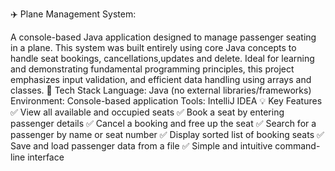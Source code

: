 ✈️ Plane Management System:


A console-based Java application designed to manage passenger seating in a plane. This system was built entirely using core Java concepts to 
handle seat bookings, cancellations,updates and delete.
Ideal for learning and demonstrating fundamental programming principles, this project emphasizes input validation, and
efficient data handling using arrays and classes.
🔧 Tech Stack
Language: Java (no external libraries/frameworks)
Environment: Console-based application
Tools: IntelliJ IDEA
💡 Key Features
✅ View all available and occupied seats
✅ Book a seat by entering passenger details
✅ Cancel a booking and free up the seat
✅ Search for a passenger by name or seat number
✅ Display sorted list of booking seats
✅ Save and load passenger data from a file
✅ Simple and intuitive command-line interface


